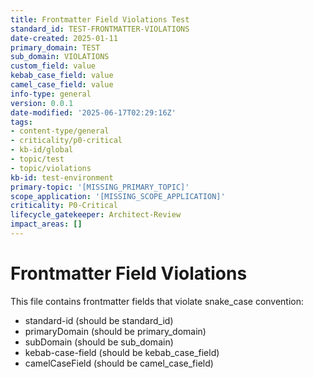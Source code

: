 ```yaml
---
title: Frontmatter Field Violations Test
standard_id: TEST-FRONTMATTER-VIOLATIONS
date-created: 2025-01-11
primary_domain: TEST
sub_domain: VIOLATIONS
custom_field: value
kebab_case_field: value
camel_case_field: value
info-type: general
version: 0.0.1
date-modified: '2025-06-17T02:29:16Z'
tags:
- content-type/general
- criticality/p0-critical
- kb-id/global
- topic/test
- topic/violations
kb-id: test-environment
primary-topic: '[MISSING_PRIMARY_TOPIC]'
scope_application: '[MISSING_SCOPE_APPLICATION]'
criticality: P0-Critical
lifecycle_gatekeeper: Architect-Review
impact_areas: []
---
```

# Frontmatter Field Violations

This file contains frontmatter fields that violate snake_case convention:
- standard-id (should be standard_id)
- primaryDomain (should be primary_domain)  
- subDomain (should be sub_domain)
- kebab-case-field (should be kebab_case_field)
- camelCaseField (should be camel_case_field)
